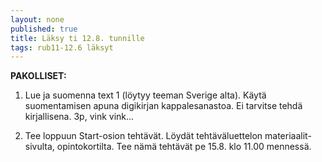 ```yaml
---
layout: none
published: true
title: Läksy ti 12.8. tunnille
tags: rub11-12.6 läksyt
---
```

**PAKOLLISET:**

1. Lue ja suomenna text 1 (löytyy teeman Sverige alta). Käytä suomentamisen apuna digikirjan kappalesanastoa. Ei tarvitse tehdä kirjallisena. 3p, vink vink...

2. Tee loppuun Start-osion tehtävät. Löydät tehtäväluettelon materiaalit-sivulta, opintokortilta. Tee nämä tehtävät pe 15.8. klo 11.00 mennessä.
